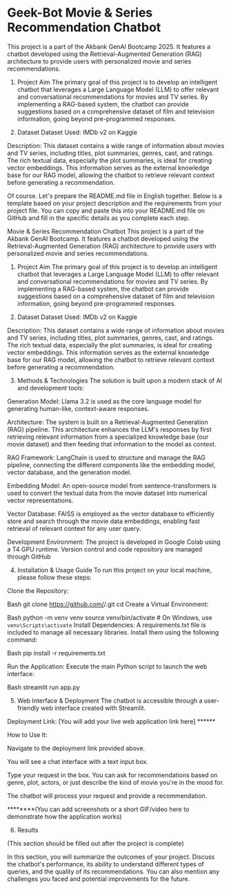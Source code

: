 # Geek-Bot Movie & Series Recommendation Chatbot
This project is a part of the Akbank GenAI Bootcamp 2025. It features a chatbot developed using the Retrieval-Augmented Generation (RAG) architecture to provide users with personalized movie and series recommendations.

1. Project Aim
The primary goal of this project is to develop an intelligent chatbot that leverages a Large Language Model (LLM) to offer relevant and conversational recommendations for movies and TV series. By implementing a RAG-based system, the chatbot can provide suggestions based on a comprehensive dataset of film and television information, going beyond pre-programmed responses.

2. Dataset
Dataset Used: IMDb v2 on Kaggle

Description: This dataset contains a wide range of information about movies and TV series, including titles, plot summaries, genres, cast, and ratings. The rich textual data, especially the plot summaries, is ideal for creating vector embeddings. This information serves as the external knowledge base for our RAG model, allowing the chatbot to retrieve relevant context before generating a recommendation.

Of course. Let's prepare the README.md file in English together. Below is a template based on your project description and the requirements from your project file. You can copy and paste this into your README.md file on GitHub and fill in the specific details as you complete each step.

Movie & Series Recommendation Chatbot
This project is a part of the Akbank GenAI Bootcamp. It features a chatbot developed using the Retrieval-Augmented Generation (RAG) architecture to provide users with personalized movie and series recommendations.

1. Project Aim
The primary goal of this project is to develop an intelligent chatbot that leverages a Large Language Model (LLM) to offer relevant and conversational recommendations for movies and TV series. By implementing a RAG-based system, the chatbot can provide suggestions based on a comprehensive dataset of film and television information, going beyond pre-programmed responses.


2. Dataset
Dataset Used: IMDb v2 on Kaggle

Description: This dataset contains a wide range of information about movies and TV series, including titles, plot summaries, genres, cast, and ratings. The rich textual data, especially the plot summaries, is ideal for creating vector embeddings. This information serves as the external knowledge base for our RAG model, allowing the chatbot to retrieve relevant context before generating a recommendation.

3. Methods & Technologies
The solution is built upon a modern stack of AI and development tools:

Generation Model: Llama 3.2 is used as the core language model for generating human-like, context-aware responses.

Architecture: The system is built on a Retrieval-Augmented Generation (RAG) pipeline. This architecture enhances the LLM's responses by first retrieving relevant information from a specialized knowledge base (our movie dataset) and then feeding that information to the model as context.

RAG Framework: LangChain is used to structure and manage the RAG pipeline, connecting the different components like the embedding model, vector database, and the generation model.

Embedding Model: An open-source model from sentence-transformers is used to convert the textual data from the movie dataset into numerical vector representations.

Vector Database: FAISS is employed as the vector database to efficiently store and search through the movie data embeddings, enabling fast retrieval of relevant context for any user query.

Development Environment: The project is developed in Google Colab using a T4 GPU runtime. Version control and code repository are managed through GitHub

4. Installation & Usage Guide
To run this project on your local machine, please follow these steps:

Clone the Repository:

Bash
git clone https://github.com/<your-username>/<your-repo-name>.git
cd <your-repo-name>
Create a Virtual Environment:

Bash
python -m venv venv
source venv/bin/activate  # On Windows, use `venv\Scripts\activate`
Install Dependencies:
A requirements.txt file is included to manage all necessary libraries. Install them using the following command:

Bash
pip install -r requirements.txt

Run the Application:
Execute the main Python script to launch the web interface:

Bash
streamlit run app.py

5. Web Interface & Deployment
The chatbot is accessible through a user-friendly web interface created with Streamlit.


Deployment Link: [You will add your live web application link here] ******

How to Use It:

Navigate to the deployment link provided above.

You will see a chat interface with a text input box.

Type your request in the box. You can ask for recommendations based on genre, plot, actors, or just describe the kind of movie you're in the mood for.

The chatbot will process your request and provide a recommendation.


********(You can add screenshots or a short GIF/video here to demonstrate how the application works) 


6. Results

(This section should be filled out after the project is complete) 

In this section, you will summarize the outcomes of your project. Discuss the chatbot's performance, its ability to understand different types of queries, and the quality of its recommendations. You can also mention any challenges you faced and potential improvements for the future.
